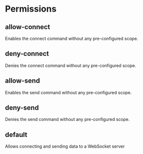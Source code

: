 # Permissions

## allow-connect

Enables the connect command without any pre-configured scope.

## deny-connect

Denies the connect command without any pre-configured scope.

## allow-send

Enables the send command without any pre-configured scope.

## deny-send

Denies the send command without any pre-configured scope.

## default

Allows connecting and sending data to a WebSocket server

